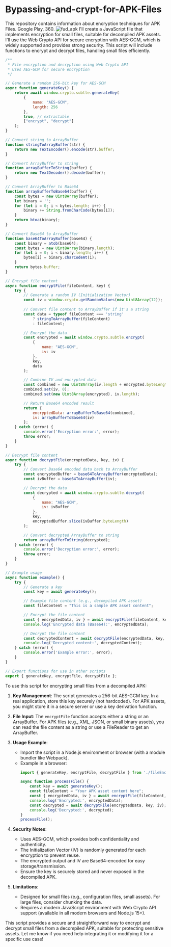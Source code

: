 # Bypassing-and-crypt-for-APK-Files
This repository contains information about encryption techniques for APK Files. Google Play, 360.
![fud_apk](https://github.com/user-attachments/assets/d777b0f3-aaab-4498-a868-36cc533dc4bd)
I'll create a JavaScript file that implements encryption for small files, suitable for decompiled APK assets. I'll use the Web Crypto API for secure encryption with AES-GCM, which is widely supported and provides strong security. This script will include functions to encrypt and decrypt files, handling small files efficiently.

```javascript
/**
 * File encryption and decryption using Web Crypto API
 * Uses AES-GCM for secure encryption
 */

// Generate a random 256-bit key for AES-GCM
async function generateKey() {
    return await window.crypto.subtle.generateKey(
        {
            name: "AES-GCM",
            length: 256
        },
        true, // extractable
        ["encrypt", "decrypt"]
    );
}

// Convert string to ArrayBuffer
function stringToArrayBuffer(str) {
    return new TextEncoder().encode(str).buffer;
}

// Convert ArrayBuffer to string
function arrayBufferToString(buffer) {
    return new TextDecoder().decode(buffer);
}

// Convert ArrayBuffer to Base64
function arrayBufferToBase64(buffer) {
    const bytes = new Uint8Array(buffer);
    let binary = '';
    for (let i = 0; i < bytes.length; i++) {
        binary += String.fromCharCode(bytes[i]);
    }
    return btoa(binary);
}

// Convert Base64 to ArrayBuffer
function base64ToArrayBuffer(base64) {
    const binary = atob(base64);
    const bytes = new Uint8Array(binary.length);
    for (let i = 0; i < binary.length; i++) {
        bytes[i] = binary.charCodeAt(i);
    }
    return bytes.buffer;
}

// Encrypt file content
async function encryptFile(fileContent, key) {
    try {
        // Generate a random IV (Initialization Vector)
        const iv = window.crypto.getRandomValues(new Uint8Array(12));
        
        // Convert file content to ArrayBuffer if it's a string
        const data = typeof fileContent === 'string' 
            ? stringToArrayBuffer(fileContent) 
            : fileContent;

        // Encrypt the data
        const encrypted = await window.crypto.subtle.encrypt(
            {
                name: "AES-GCM",
                iv: iv
            },
            key,
            data
        );

        // Combine IV and encrypted data
        const combined = new Uint8Array(iv.length + encrypted.byteLength);
        combined.set(iv, 0);
        combined.set(new Uint8Array(encrypted), iv.length);

        // Return Base64 encoded result
        return {
            encryptedData: arrayBufferToBase64(combined),
            iv: arrayBufferToBase64(iv)
        };
    } catch (error) {
        console.error('Encryption error:', error);
        throw error;
    }
}

// Decrypt file content
async function decryptFile(encryptedData, key, iv) {
    try {
        // Convert Base64 encoded data back to ArrayBuffer
        const encryptedBuffer = base64ToArrayBuffer(encryptedData);
        const ivBuffer = base64ToArrayBuffer(iv);

        // Decrypt the data
        const decrypted = await window.crypto.subtle.decrypt(
            {
                name: "AES-GCM",
                iv: ivBuffer
            },
            key,
            encryptedBuffer.slice(ivBuffer.byteLength)
        );

        // Convert decrypted ArrayBuffer to string
        return arrayBufferToString(decrypted);
    } catch (error) {
        console.error('Decryption error:', error);
        throw error;
    }
}

// Example usage
async function example() {
    try {
        // Generate a key
        const key = await generateKey();

        // Example file content (e.g., decompiled APK asset)
        const fileContent = "This is a sample APK asset content";

        // Encrypt the file content
        const { encryptedData, iv } = await encryptFile(fileContent, key);
        console.log('Encrypted data (Base64):', encryptedData);

        // Decrypt the file content
        const decryptedContent = await decryptFile(encryptedData, key, iv);
        console.log('Decrypted content:', decryptedContent);
    } catch (error) {
        console.error('Example error:', error);
    }
}

// Export functions for use in other scripts
export { generateKey, encryptFile, decryptFile };
```

To use this script for encrypting small files from a decompiled APK:

1. **Key Management**: The script generates a 256-bit AES-GCM key. In a real application, store this key securely (not hardcoded). For APK assets, you might store it in a secure server or use a key derivation function.

2. **File Input**: The `encryptFile` function accepts either a string or an ArrayBuffer. For APK files (e.g., XML, JSON, or small binary assets), you can read the file content as a string or use a FileReader to get an ArrayBuffer.

3. **Usage Example**:
   - Import the script in a Node.js environment or browser (with a module bundler like Webpack).
   - Example in a browser:
     ```javascript
     import { generateKey, encryptFile, decryptFile } from './fileEncryption.js';

     async function processFile() {
         const key = await generateKey();
         const fileContent = "Your APK asset content here";
         const { encryptedData, iv } = await encryptFile(fileContent, key);
         console.log('Encrypted:', encryptedData);
         const decrypted = await decryptFile(encryptedData, key, iv);
         console.log('Decrypted:', decrypted);
     }
     processFile();
     ```

4. **Security Notes**:
   - Uses AES-GCM, which provides both confidentiality and authenticity.
   - The Initialization Vector (IV) is randomly generated for each encryption to prevent reuse.
   - The encrypted output and IV are Base64-encoded for easy storage/transmission.
   - Ensure the key is securely stored and never exposed in the decompiled APK.

5. **Limitations**:
   - Designed for small files (e.g., configuration files, small assets). For large files, consider chunking the data.
   - Requires a modern JavaScript environment with Web Crypto API support (available in all modern browsers and Node.js 15+).

This script provides a secure and straightforward way to encrypt and decrypt small files from a decompiled APK, suitable for protecting sensitive assets. Let me know if you need help integrating it or modifying it for a specific use case!
